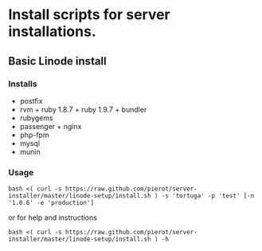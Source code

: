 Install scripts for server installations.
=========================================

Basic Linode install
-------------------
### Installs
* postfix
* rvm + ruby 1.8.7 + ruby 1.9.7 + bundler
* rubygems
* passenger + nginx
* php-fpm
* mysql
* munin

### Usage
`bash <( curl -s https://raw.github.com/pierot/server-installer/master/linode-setup/install.sh ) -s 'tortuga' -p 'test' [-n '1.0.6' -e 'production']`

or for help and instructions

`bash <( curl -s https://raw.github.com/pierot/server-installer/master/linode-setup/install.sh ) -h`
